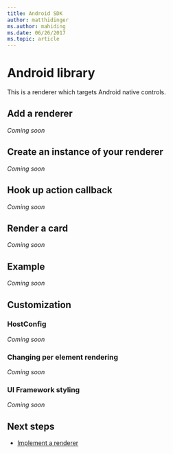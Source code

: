 ```yaml
---
title: Android SDK
author: matthidinger
ms.author: mahiding
ms.date: 06/26/2017
ms.topic: article
---
```


# Android library
This is a renderer which targets Android native controls.

## Add a renderer

*Coming soon*

## Create an instance of your renderer
*Coming soon*

## Hook up action callback
*Coming soon*

## Render a card
*Coming soon*

## Example
*Coming soon*

## Customization
<a name="customize"></a>
### HostConfig 

*Coming soon*

### Changing per element rendering
*Coming soon*


### UI Framework styling
*Coming soon*

## Next steps

* [Implement a renderer](../ImplementingRenderer.md)  